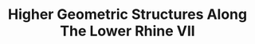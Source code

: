 ---
collection: meetings
title: 'Higher Geometric Structures Along The Lower Rhine VII'
permalink: 
venue: KU Leuven, Belgium
excerpt: April 7-8, 2016
comments: true
tags:
---